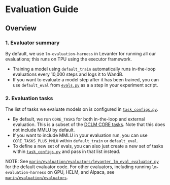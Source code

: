 # Evaluation Guide

## Overview

### 1. Evaluator summary
By default, we use `lm-evaluation-harness` in Levanter for running all our evaluations; this runs on TPU using the executor framework.
- Training a model using `default_train` automatically runs in-the-loop evaluations every 10,000 steps and logs it to WandB.
- If you want to evaluate a model step after it has been trained, you can use `default_eval` from [`evals.py`](evals.py) as a a step in your experiment script.

### 2. Evaluation tasks
The list of tasks we evaluate models on is configured in [`task_configs.py`](../../experiments/evals/task_configs.py).
- By default, we run `CORE_TASKS` for both in-the-loop and external evaluation. This is a subset of the [DCLM CORE tasks](https://arxiv.org/html/2406.11794v3#A7). Note that this does not include MMLU by default.
- If you want to include MMLU in your evaluation run, you can use `CORE_TASKS_PLUS_MMLU` within `default_train` or `default_eval`.
- To define a new set of evals, you can also just create a new set of tasks within [`task_configs.py`](task_configs.py) and pass in that list instead.


NOTE: See [`marin/evaluation/evaluators/levanter_lm_eval_evaluator.py`](../../marin/evaluation/evaluators/levanter_lm_eval_evaluator.py) for the default evaluator code. For other evaluators, including running `lm-evaluation-harness` on GPU, HELM, and Alpaca, see [`marin/evaluation/evaluators`](../../marin/evaluation/evaluators/).
